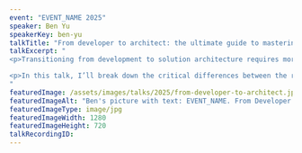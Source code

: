 ```yaml
---
event: "EVENT_NAME 2025"
speaker: Ben Yu
speakerKey: ben-yu
talkTitle: "From developer to architect: the ultimate guide to mastering the transition"
talkExcerpt: "  
<p>Transitioning from development to solution architecture requires more than just technical expertise—it demands a shift in mindset, problem-solving approach, and communication skills.</p>

<p>In this talk, I’ll break down the critical differences between the roles, highlight the key skills you need to develop, and address the common pitfalls many face during the transition. Whether you're actively making this move or just exploring the path, you'll walk away with actionable steps to accelerate your growth and establish yourself as a successful solution architect.</p>
"
featuredImage: /assets/images/talks/2025/from-developer-to-architect.jpg
featuredImageAlt: "Ben's picture with text: EVENT_NAME. From Developer to Architect. A talk by Ben Yu, Enterprise Architect @ Lotto New Zealand"
featuredImageType: image/jpg
featuredImageWidth: 1280
featuredImageHeight: 720
talkRecordingID:        
---
```

